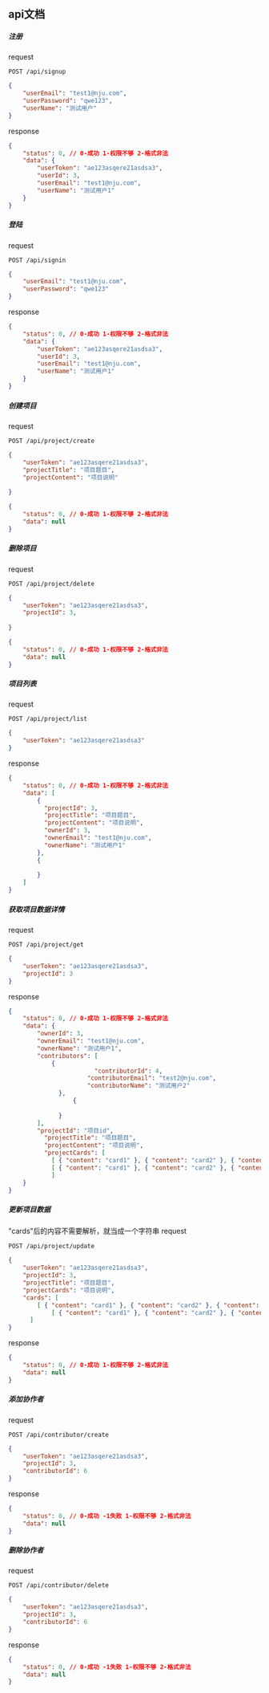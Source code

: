 ## api文档
##### 注册

request

```shell
POST /api/signup
```

```json
{
    "userEmail": "test1@nju.com",
    "userPassword": "qwe123",
    "userName": "测试用户"
}
```

response

```json
{
    "status": 0, // 0-成功 1-权限不够 2-格式非法
    "data": {
    	"userToken": "ae123asqere21asdsa3",
    	"userId": 3,
    	"userEmail": "test1@nju.com",
    	"userName": "测试用户1"
	}
}
```



##### 登陆

request

```shell
POST /api/signin
```

```json
{
    "userEmail": "test1@nju.com",
    "userPassword": "qwe123"
}
```

response

```json
{
    "status": 0, // 0-成功 1-权限不够 2-格式非法
    "data": {
    	"userToken": "ae123asqere21asdsa3",
    	"userId": 3,
    	"userEmail": "test1@nju.com",
    	"userName": "测试用户1"
	}
}
```

##### 创建项目
request

```shell
POST /api/project/create
```
```json
{
    "userToken": "ae123asqere21asdsa3",
    "projectTitle": "项目题目",
    "projectContent": "项目说明"
    
}
```
```json
{
    "status": 0, // 0-成功 1-权限不够 2-格式非法
    "data": null
}
```

##### 删除项目
request

```shell
POST /api/project/delete
```
```json
{
    "userToken": "ae123asqere21asdsa3",
    "projectId": 3,
    
}
```
```json
{
    "status": 0, // 0-成功 1-权限不够 2-格式非法
    "data": null
}
```

##### 项目列表

request

```shell
POST /api/project/list
```

```json
{
    "userToken": "ae123asqere21asdsa3"
}
```

response

```json
{
    "status": 0, // 0-成功 1-权限不够 2-格式非法
    "data": [
        {
          "projectId": 3,
          "projectTitle": "项目题目",
          "projectContent": "项目说明",
          "ownerId": 3,
          "ownerEmail": "test1@nju.com",
          "ownerName": "测试用户1"
        },
        {
          
        }
    ]
}
```



##### 获取项目数据详情

request

```shell
POST /api/project/get
```

```json
{
    "userToken": "ae123asqere21asdsa3",
    "projectId": 3
}
```

response

```json
{
    "status": 0, // 0-成功 1-权限不够 2-格式非法
    "data": {
        "ownerId": 3,
        "ownerEmail": "test1@nju.com",
        "ownerName": "测试用户1",
        "contributors": [
            {
				        "contributorId": 4,
    			      "contributorEmail": "test2@nju.com",
    			      "contributorName": "测试用户2"
        	  },
			      {
          
        	  }
        ],
        "projectId": "项目id",
    	  "projectTitle": "项目题目",
    	  "projectContent": "项目说明",
    	  "projectCards": [ 
            [ { "content": "card1" }, { "content": "card2" }, { "content": "card3" }, { "content": "card4" } ], 
            [ { "content": "card1" }, { "content": "card2" }, { "content": "card3" }, { "content": "card4" } ] 
		    ]
	}
}
```



##### 更新项目数据
"cards"后的内容不需要解析，就当成一个字符串
request

```shell
POST /api/project/update
```

```json
{
    "userToken": "ae123asqere21asdsa3",
    "projectId": 3,
    "projectTitle": "项目题目",
    "projectCards": "项目说明",
    "cards": [ 
        [ { "content": "card1" }, { "content": "card2" }, { "content": "card3" }, { "content": "card4" } ], 
		    [ { "content": "card1" }, { "content": "card2" }, { "content": "card3" }, { "content": "card4" } ] 
	  ]
}
```

response

```json
{
    "status": 0, // 0-成功 1-权限不够 2-格式非法
    "data": null
}
```

##### 添加协作者

request

```shell
POST /api/contributor/create
```

```json
{
    "userToken": "ae123asqere21asdsa3",
    "projectId": 3,
    "contributorId": 6
}
```

response

```json
{
    "status": 0, // 0-成功 -1失败 1-权限不够 2-格式非法 
    "data": null
}
```

##### 删除协作者

request

```shell
POST /api/contributor/delete
```

```json
{
    "userToken": "ae123asqere21asdsa3",
    "projectId": 3,
    "contributorId": 6
}
```

response

```json
{
    "status": 0, // 0-成功 -1失败 1-权限不够 2-格式非法 
    "data": null
}
```
